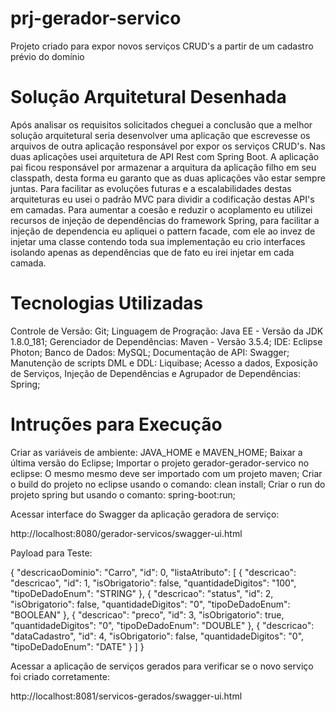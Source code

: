 # prj-gerador-servico
Projeto criado para expor novos serviços CRUD's a partir de um cadastro prévio do domínio


# Solução Arquitetural Desenhada

  Após analisar os requisitos solicitados cheguei a conclusão que a melhor solução arquitetural seria desenvolver uma aplicação que escrevesse os arquivos de outra aplicação responsável por expor os serviços CRUD's.
  Nas duas aplicações usei arquitetura de API Rest com Spring Boot. A aplicação pai ficou responsável por armazenar a arquitura da aplicação filho em seu classpath, desta forma eu garanto que as duas aplicações vão estar sempre juntas. 
  Para facilitar as evoluções futuras e a escalabilidades destas arquiteturas eu usei o padrão MVC para dividir a codificação destas API's em camadas.
  Para aumentar a coesão e reduzir o acoplamento eu utilizei recursos de injeção de dependências do framework Spring, para facilitar a injeção de dependencia eu apliquei o pattern facade, com ele ao invez de injetar uma classe contendo toda sua implementação eu crio interfaces isolando apenas as dependências que de fato eu irei injetar em cada camada.
  
# Tecnologias Utilizadas

  Controle de Versão: Git;
  Linguagem de Progração: Java EE - Versão da JDK 1.8.0_181;
  Gerenciador de Dependências: Maven - Versão 3.5.4;
  IDE: Eclipse Photon;
  Banco de Dados: MySQL;
  Documentação de API: Swagger;
  Manutenção de scripts DML e DDL: Liquibase;
  Acesso a dados, Exposição de Serviços, Injeção de Dependências e Agrupador de Dependências: Spring;  
  
# Intruções para Execução

  Criar as variáveis de ambiente: JAVA_HOME e MAVEN_HOME;
  Baixar a última versão do Eclipse;
  Importar o projeto gerador-gerador-servico no eclipse: O mesmo mesmo deve ser importado com um projeto maven;
  Criar o build do projeto no eclipse usando o comando: clean install;
  Criar o run do projeto spring but usando o comanto: spring-boot:run;
  
  Acessar interface do Swagger da aplicação geradora de serviço:  
  
  http://localhost:8080/gerador-servicos/swagger-ui.html
  
  Payload para Teste:

{
  "descricaoDominio": "Carro",
  "id": 0,
  "listaAtributo": [
    {
      "descricao": "descricao",
      "id": 1,
      "isObrigatorio": false,
      "quantidadeDigitos": "100",
      "tipoDeDadoEnum": "STRING"
    },
    {
      "descricao": "status",
      "id": 2,
      "isObrigatorio": false,
      "quantidadeDigitos": "0",
      "tipoDeDadoEnum": "BOOLEAN"
    },
    {
      "descricao": "preco",
      "id": 3,
      "isObrigatorio": true,
      "quantidadeDigitos": "0",
      "tipoDeDadoEnum": "DOUBLE"
    },
    {
      "descricao": "dataCadastro",
      "id": 4,
      "isObrigatorio": false,
      "quantidadeDigitos": "0",
      "tipoDeDadoEnum": "DATE"
    }
  ]
}


  Acessar a aplicação de serviços gerados para verificar se o novo serviço foi criado corretamente:
  
  http://localhost:8081/servicos-gerados/swagger-ui.html


